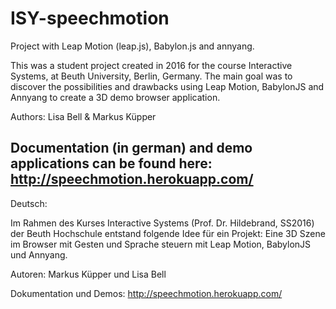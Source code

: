 # ISY-speechmotion
Project with Leap Motion (leap.js), Babylon.js and annyang.

This was a student project created in 2016 for the course Interactive Systems, at Beuth University, Berlin, Germany.
The main goal was to discover the possibilities and drawbacks using Leap Motion, BabylonJS and Annyang to create a 3D demo browser application.

Authors: Lisa Bell & Markus Küpper

Documentation (in german) and demo applications can be found here:
http://speechmotion.herokuapp.com/
-----
Deutsch:

Im Rahmen des Kurses Interactive Systems (Prof. Dr. Hildebrand, SS2016) der Beuth Hochschule entstand folgende Idee für ein Projekt:
Eine 3D Szene im Browser mit Gesten und Sprache steuern mit Leap Motion, BabylonJS und Annyang.

Autoren: Markus Küpper und Lisa Bell 

Dokumentation und Demos:
http://speechmotion.herokuapp.com/
